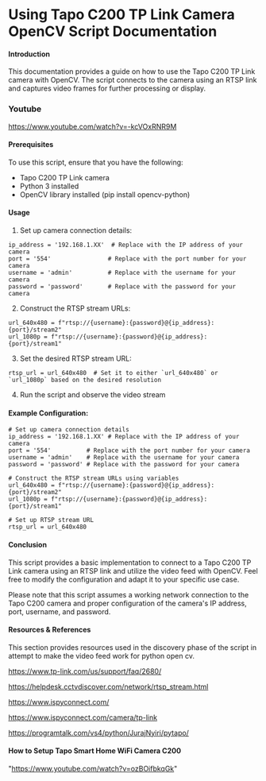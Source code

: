 # Using Tapo C200 TP Link Camera OpenCV Script Documentation
#### Introduction

This documentation provides a guide on how to use the Tapo C200 TP Link camera with OpenCV. The script connects to the camera using an RTSP link and captures video frames for further processing or display.

### Youtube
https://www.youtube.com/watch?v=-kcVOxRNR9M

#### Prerequisites

To use this script, ensure that you have the following:

+ Tapo C200 TP Link camera
+ Python 3 installed
+ OpenCV library installed (pip install opencv-python)

#### Usage
1. Set up camera connection details:
```
ip_address = '192.168.1.XX'  # Replace with the IP address of your camera
port = '554'                # Replace with the port number for your camera
username = 'admin'          # Replace with the username for your camera
password = 'password'       # Replace with the password for your camera
```
2. Construct the RTSP stream URLs:
```
url_640x480 = f"rtsp://{username}:{password}@{ip_address}:{port}/stream2"
url_1080p = f"rtsp://{username}:{password}@{ip_address}:{port}/stream1"
```

3. Set the desired RTSP stream URL:
```
rtsp_url = url_640x480  # Set it to either `url_640x480` or `url_1080p` based on the desired resolution
```

4. Run the script and observe the video stream

#### Example Configuration:
```
# Set up camera connection details
ip_address = '192.168.1.XX' # Replace with the IP address of your camera
port = '554'          # Replace with the port number for your camera
username = 'admin'    # Replace with the username for your camera
password = 'password' # Replace with the password for your camera

# Construct the RTSP stream URLs using variables
url_640x480 = f"rtsp://{username}:{password}@{ip_address}:{port}/stream2"
url_1080p = f"rtsp://{username}:{password}@{ip_address}:{port}/stream1"

# Set up RTSP stream URL
rtsp_url = url_640x480

````

#### Conclusion
This script provides a basic implementation to connect to a Tapo C200 TP Link camera using an RTSP link and utilize the video feed with OpenCV. Feel free to modify the configuration and adapt it to your specific use case.

Please note that this script assumes a working network connection to the Tapo C200 camera and proper configuration of the camera's IP address, port, username, and password.

#### Resources & References
This section provides resources used in the discovery phase of the script in attempt to make the video feed work for python open cv.

https://www.tp-link.com/us/support/faq/2680/

https://helpdesk.cctvdiscover.com/network/rtsp_stream.html

https://www.ispyconnect.com/

https://www.ispyconnect.com/camera/tp-link

https://programtalk.com/vs4/python/JurajNyiri/pytapo/


#### How to Setup Tapo Smart Home WiFi Camera C200
"https://www.youtube.com/watch?v=ozBOifbkqGk"
